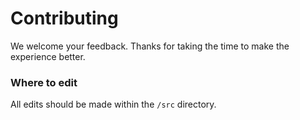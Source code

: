 # Contributing

We welcome your feedback. Thanks for taking the time to make the experience better.

### Where to edit
All edits should be made within the `/src` directory.
